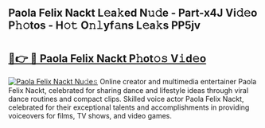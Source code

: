 ## Paola Felix Nackt L𝚎a𝚔ed N𝚞𝚍e - Part-x4J Vi𝚍𝚎o P𝚑𝚘tos - H𝚘𝚝 O𝚗𝚕yf𝚊ns L𝚎a𝚔s PP5jv

# <h2><a href="http://kf6v8ii.oniu.top/?m=Paola+Felix+Nackt">🔗👉 🔴 Paola Felix Nackt P𝚑ot𝚘𝚜 V𝚒d𝚎o</a></h2>

[![Paola Felix Nackt Nu𝚍e𝚜](https://i.imgur.com/0qMVB7G.gif)](http://kf6v8ii.oniu.top/?m=Paola+Felix+Nackt)
Online creator and multimedia entertainer Paola Felix Nackt, celebrated for sharing dance and lifestyle ideas through viral dance routines and compact clips. Skilled voice actor Paola Felix Nackt, celebrated for their exceptional talents and accomplishments in providing voiceovers for films, TV shows, and video games.  

